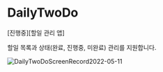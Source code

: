 # DailyTwoDo
[진행중][할일 관리 앱]

할일 목록과 상태(완료, 진행중, 미완료) 관리를 지원합니다.

![DailyTwoDoScreenRecord2022-05-11](https://user-images.githubusercontent.com/72122503/167768336-76beaa42-2ef6-4ba4-8e12-0ee7639ea1d0.gif)
